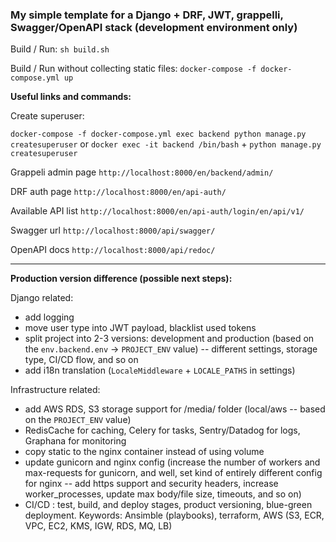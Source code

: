 ###  My simple template for a Django + DRF, JWT, grappelli, Swagger/OpenAPI stack (development environment only)


Build / Run:  `sh build.sh`

Build / Run without collecting static files: `docker-compose -f docker-compose.yml up`

**Useful links and commands:**

Create superuser: 

`docker-compose -f docker-compose.yml exec backend python manage.py createsuperuser` or `docker exec -it backend /bin/bash` + `python manage.py createsuperuser`

Grappeli admin page `http://localhost:8000/en/backend/admin/`

DRF auth page `http://localhost:8000/en/api-auth/`

Available API list `http://localhost:8000/en/api-auth/login/en/api/v1/`

Swagger url `http://localhost:8000/api/swagger/`

OpenAPI docs `http://localhost:8000/api/redoc/`

---

**Production version difference (possible next steps):**

Django related:

* add logging
* move user type into JWT payload, blacklist used tokens
* split project into 2-3 versions: development and production (based on the `env.backend.env` -> `PROJECT_ENV` value) -- different settings, storage type, CI/CD flow, and so on
* add i18n translation (`LocaleMiddleware` + `LOCALE_PATHS` in settings)


Infrastructure related:

* add AWS RDS, S3 storage support for /media/ folder (local/aws -- based on the `PROJECT_ENV` value)
* RedisCache for caching, Celery for tasks, Sentry/Datadog for logs, Graphana for monitoring
* copy static to the nginx container instead of using volume
* update gunicorn and nginx config (increase the number of workers and max-requests for gunicorn, and well, set kind of entirely different config for nginx -- add https support and security headers, increase worker_processes, update max body/file size, timeouts, and so on)
* CI/CD : test, build, and deploy stages, product versioning, blue-green deployment. Keywords: Ansimble (playbooks), terraform, AWS (S3, ECR, VPC, EC2, KMS, IGW, RDS, MQ, LB)
